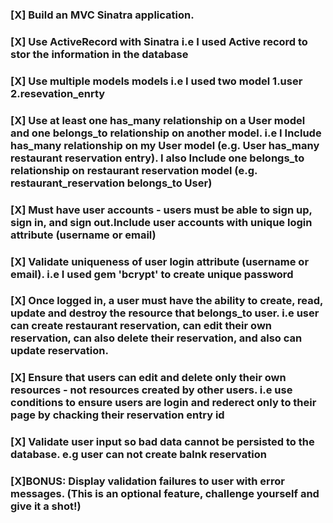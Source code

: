 ### [X] Build an MVC Sinatra application.
### [X] Use ActiveRecord with Sinatra i.e I used Active record to stor the information in the database
### [X] Use multiple models models i.e I used two model 1.user 2.resevation_enrty
### [X] Use at least one has_many relationship on a User model and one belongs_to relationship on another model. i.e I Include has_many relationship on my User model (e.g. User has_many restaurant reservation entry). I also Include one belongs_to relationship on restaurant reservation model (e.g. restaurant_reservation belongs_to User) 
### [X] Must have user accounts - users must be able to sign up, sign in, and sign out.Include user accounts with unique login attribute (username or email) 
### [X] Validate uniqueness of user login attribute (username or email). i.e I used gem 'bcrypt' to create unique password 
### [X] Once logged in, a user must have the ability to create, read, update and destroy the resource that belongs_to user. i.e user can create restaurant reservation, can edit their own reservation, can also delete their reservation, and also can update reservation.
### [X] Ensure that users can edit and delete only their own resources - not resources created by other users. i.e use conditions to ensure users are login and rederect only to their page by chacking their reservation entry id 
### [X] Validate user input so bad data cannot be persisted to the database. e.g user can not create balnk reservation 
### [X]BONUS: Display validation failures to user with error messages. (This is an optional feature, challenge yourself and give it a shot!)

 